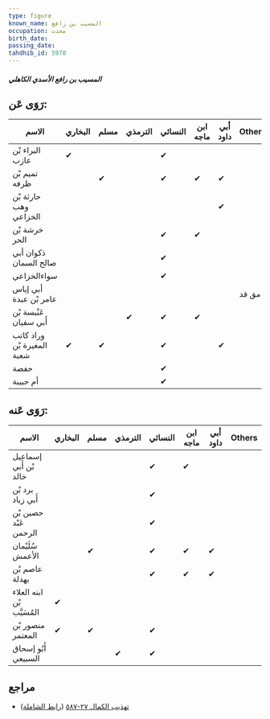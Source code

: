 ```yaml
---
type: figure
known_name: المسيب بن رافع
occupation: محدث
birth_date:
passing_date:
tahdhib_id: 5970
---
```

##### المسيب بن رافع الأسدي الكاهلي

## رَوَى عَن:
| الاسم                      | البخاري | مسلم | الترمذي | النسائي | ابن ماجه | أبي داود | Others |
| -------------------------- | ------- | ---- | ------- | ------- | -------- | -------- | ------ |
| البراء بْن عازب            | ✔       |      |         | ✔       |          |          |        |
| تميم بْن طرفه              |         | ✔    |         | ✔       | ✔        | ✔        |        |
| حارثة بْن وهب الخزاعي      |         |      |         |         |          | ✔        |        |
| خرشة بْن الحر              |         |      |         | ✔       | ✔        |          |        |
| ذكوان أبي صالح السمان      |         |      |         | ✔       |          |          |        |
| سواءالخزاعي                |         |      |         | ✔       |          |          |        |
| أبي إياس عامر بْن عبدة     |         |      |         |         |          |          | مق قد  |
| عَنْبسة بْن أَبي سفيان     |         |      | ✔       | ✔       | ✔        |          |        |
| وراد كاتب المغيرة بْن شعبة | ✔       | ✔    |         | ✔       |          | ✔        |        |
| حفصة                       |         |      |         | ✔       |          |          |        |
| أم حبيبة                   |         |      |         | ✔       |          |          |        |
## رَوَى عَنه:
| الاسم                      | البخاري | مسلم | الترمذي | النسائي | ابن ماجه | أبي داود | Others |
| -------------------------- | ------- | ---- | ------- | ------- | -------- | -------- | ------ |
| إسماعيل بْن أَبي خالد      |         |      |         | ✔       | ✔        |          |        |
| برد بْن أَبي زياد          |         |      |         | ✔       |          |          |        |
| حصين بْن عَبْد الرحمن      |         |      |         | ✔       |          |          |        |
| سُلَيْمان الأعمش           |         | ✔    |         | ✔       | ✔        | ✔        |        |
| عاصم بْن بهدلة             |         |      |         | ✔       | ✔        | ✔        |        |
| ابنه العلاء بْن المُسَيَّب | ✔       |      |         |         |          |          |        |
| منصور بْن المعتمر          | ✔       | ✔    |         | ✔       |          |          |        |
| أَبُو إسحاق السبيعي        |         |      | ✔       | ✔       |          |          |        |
## مراجع
- [تهذيب الكمال ٢٧-٥٨٧](obsidian://open?vault=Tahdhib-al-Kamal&file=Figures/٥٩٧٠-المسيب%20بن%20رافع%20الأسدي%20الكاهلي) ([رابط الشاملة](https://shamela.ws/book/3722/14976))